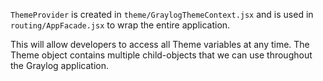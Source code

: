 `ThemeProvider` is created in `theme/GraylogThemeContext.jsx` and is used in `routing/AppFacade.jsx` to wrap the entire application.

This will allow developers to access all Theme variables at any time. The Theme object contains multiple child-objects that we can use throughout the Graylog application.
